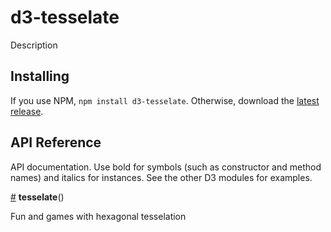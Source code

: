 # d3-tesselate

Description

## Installing

If you use NPM, `npm install d3-tesselate`. Otherwise, download the [latest release](https://github.com/larsvers/d3-tesselate/releases/latest).

## API Reference

API documentation. Use bold for symbols (such as constructor and method names) and italics for instances. See the other D3 modules for examples.

<a href="#tesselate" name="tesselate">#</a> <b>tesselate</b>()

Fun and games with hexagonal tesselation
